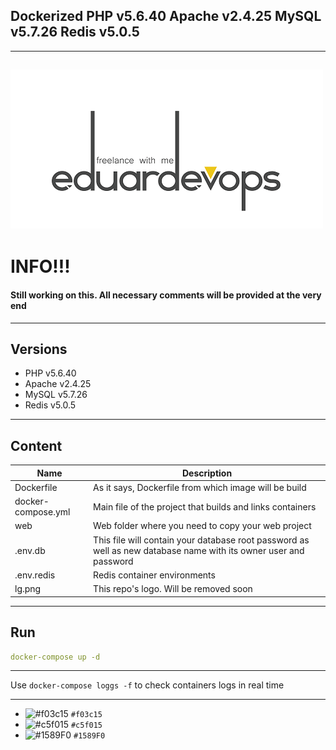 ## Dockerized PHP v5.6.40 Apache v2.4.25 MySQL v5.7.26 Redis v5.0.5
------

![Logo](lg.png)
------

# INFO!!!
####  Still working on this. All necessary comments will be provided at the very end
------

## Versions
*	PHP v5.6.40
*	Apache v2.4.25
*	MySQL v5.7.26
*	Redis v5.0.5
------

## Content
Name| Description
------------ | -------------
Dockerfile | As it says, Dockerfile from which image will be build
docker-compose.yml  | Main file of the project that builds and links containers
web | Web folder where you need to copy your web project
.env.db | This file will contain your database root password as well as new database name with its owner user and password
.env.redis | Redis container environments
lg.png | This repo's logo. Will be removed soon
------

## Run
```yaml
docker-compose up -d
```
------

Use `docker-compose loggs -f` to check containers logs in real time

------

- ![#f03c15](https://placehold.it/15/f03c15/000000?text=+) `#f03c15`
- ![#c5f015](https://placehold.it/15/c5f015/000000?text=+) `#c5f015`
- ![#1589F0](https://placehold.it/15/1589F0/000000?text=+) `#1589F0`
